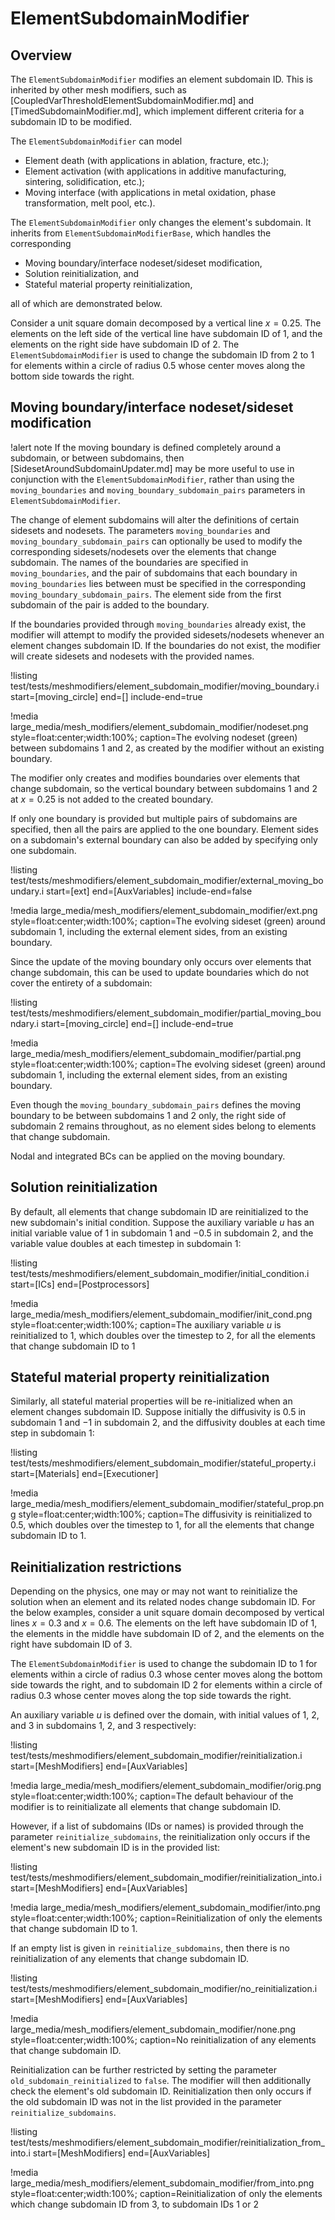 # ElementSubdomainModifier

## Overview

The `ElementSubdomainModifier` modifies an element subdomain ID. This is inherited by other mesh modifiers, such as [CoupledVarThresholdElementSubdomainModifier.md] and [TimedSubdomainModifier.md], which implement different criteria for a subdomain ID to be modified.

The `ElementSubdomainModifier` can model

- Element death (with applications in ablation, fracture, etc.);
- Element activation (with applications in additive manufacturing, sintering, solidification, etc.);
- Moving interface (with applications in metal oxidation, phase transformation, melt pool, etc.).

The `ElementSubdomainModifier` only changes the element's subdomain. It inherits from `ElementSubdomainModifierBase`, which handles the corresponding

- Moving boundary/interface nodeset/sideset modification,
- Solution reinitialization, and
- Stateful material property reinitialization,

all of which are demonstrated below.

Consider a unit square domain decomposed by a vertical line $x=0.25$. The elements on the left side of the vertical line have subdomain ID of 1, and the elements on the right side have subdomain ID of 2. The `ElementSubdomainModifier` is used to change the subdomain ID from 2 to 1 for elements within a circle of radius 0.5 whose center moves along the bottom side towards the right.

## Moving boundary/interface nodeset/sideset modification

!alert note
If the moving boundary is defined completely around a subdomain, or between subdomains, then [SidesetAroundSubdomainUpdater.md] may be more useful to use in conjunction with the `ElementSubdomainModifier`, rather than using the `moving_boundaries` and `moving_boundary_subdomain_pairs` parameters in `ElementSubdomainModifier`.

The change of element subdomains will alter the definitions of certain sidesets and nodesets. The parameters `moving_boundaries` and `moving_boundary_subdomain_pairs` can optionally be used to modify the corresponding sidesets/nodesets over the elements that change subdomain. The names of the boundaries are specified in `moving_boundaries`, and the pair of subdomains that each boundary in `moving_boundaries` lies between must be specified in the corresponding `moving_boundary_subdomain_pairs`. The element side from the first subdomain of the pair is added to the boundary.

If the boundaries provided through `moving_boundaries` already exist, the modifier will attempt to modify the provided sidesets/nodesets whenever an element changes subdomain ID. If the boundaries do not exist, the modifier will create sidesets and nodesets with the provided names.

!listing test/tests/meshmodifiers/element_subdomain_modifier/moving_boundary.i start=[moving_circle] end=[] include-end=true

!media large_media/mesh_modifiers/element_subdomain_modifier/nodeset.png style=float:center;width:100%; caption=The evolving nodeset (green) between subdomains 1 and 2, as created by the modifier without an existing boundary. 

The modifier only creates and modifies boundaries over elements that change subdomain, so the vertical boundary between subdomains 1 and 2 at $x=0.25$ is not added to the created boundary. 

If only one boundary is provided but multiple pairs of subdomains are specified, then all the pairs are applied to the one boundary. Element sides on a subdomain's external boundary can also be added by specifying only one subdomain.

!listing test/tests/meshmodifiers/element_subdomain_modifier/external_moving_boundary.i start=[ext] end=[AuxVariables] include-end=false

!media large_media/mesh_modifiers/element_subdomain_modifier/ext.png style=float:center;width:100%; caption=The evolving sideset (green) around subdomain 1, including the external element sides, from an existing boundary.

Since the update of the moving boundary only occurs over elements that change subdomain, this can be used to update boundaries which do not cover the entirety of a subdomain:

!listing test/tests/meshmodifiers/element_subdomain_modifier/partial_moving_boundary.i start=[moving_circle] end=[] include-end=true

!media large_media/mesh_modifiers/element_subdomain_modifier/partial.png style=float:center;width:100%; caption=The evolving sideset (green) around subdomain 1, including the external element sides, from an existing boundary.
 

Even though the `moving_boundary_subdomain_pairs` defines the moving boundary to be between subdomains 1 and 2 only, the right side of subdomain 2 remains throughout, as no element sides belong to elements that change subdomain.

Nodal and integrated BCs can be applied on the moving boundary.

## Solution reinitialization

By default, all elements that change subdomain ID are reinitialized to the new subdomain's initial condition. Suppose the auxiliary variable $u$ has an initial variable value of $1$ in subdomain 1 and $-0.5$ in subdomain 2, and the variable value doubles at each timestep in subdomain 1:

!listing test/tests/meshmodifiers/element_subdomain_modifier/initial_condition.i start=[ICs] end=[Postprocessors]

!media large_media/mesh_modifiers/element_subdomain_modifier/init_cond.png style=float:center;width:100%; caption=The auxiliary variable $u$ is reinitialized to $1$, which doubles over the timestep to $2$, for all the elements that change subdomain ID to 1

## Stateful material property reinitialization

Similarly, all stateful material properties will be re-initialized when an element changes subdomain ID. Suppose initially the diffusivity is $0.5$ in subdomain 1 and $-1$ in subdomain 2, and the diffusivity doubles at each time step in subdomain 1:

!listing test/tests/meshmodifiers/element_subdomain_modifier/stateful_property.i start=[Materials] end=[Executioner]

!media large_media/mesh_modifiers/element_subdomain_modifier/stateful_prop.png style=float:center;width:100%; caption=The diffusivity is reinitialized to $0.5$, which doubles over the timestep to $1$, for all the elements that change subdomain ID to 1.

## Reinitialization restrictions

Depending on the physics, one may or may not want to reinitialize the solution when an element and its related nodes change subdomain ID. For the below examples, consider a unit square domain decomposed by vertical lines $x=0.3$ and $x=0.6$. The elements on the left have subdomain ID of 1, the elements in the middle have subdomain ID of 2, and the elements on the right have subdomain ID of 3.

The `ElementSubdomainModifier` is used to change the subdomain ID to 1 for elements within a circle of radius 0.3 whose center moves along the bottom side towards the right, and to subdomain ID 2 for elements within a circle of radius 0.3 whose center moves along the top side towards the right.

An auxiliary variable $u$ is defined over the domain, with initial values of 1, 2, and 3 in subdomains 1, 2, and 3 respectively:

!listing test/tests/meshmodifiers/element_subdomain_modifier/reinitialization.i start=[MeshModifiers] end=[AuxVariables]

!media large_media/mesh_modifiers/element_subdomain_modifier/orig.png style=float:center;width:100%; caption=The default behaviour of the modifier is to reinitializate all elements that change subdomain ID.

However, if a list of subdomains (IDs or names) is provided through the parameter `reinitialize_subdomains`, the reinitialization only occurs if the element's new subdomain ID is in the provided list:

!listing test/tests/meshmodifiers/element_subdomain_modifier/reinitialization_into.i start=[MeshModifiers] end=[AuxVariables]

!media large_media/mesh_modifiers/element_subdomain_modifier/into.png style=float:center;width:100%; caption=Reinitialization of only the elements that change subdomain ID to 1.

If an empty list is given in `reinitialize_subdomains`, then there is no reinitialization of any elements that change subdomain ID.

!listing test/tests/meshmodifiers/element_subdomain_modifier/no_reinitialization.i start=[MeshModifiers] end=[AuxVariables]

!media large_media/mesh_modifiers/element_subdomain_modifier/none.png style=float:center;width:100%; caption=No reinitialization of any elements that change subdomain ID.

Reinitialization can be further restricted by setting the parameter `old_subdomain_reinitialized` to `false`. The modifier will then additionally check the element's old subdomain ID. Reinitialization then only occurs if the old subdomain ID was not in the list provided in the parameter `reinitialize_subdomains`.

!listing test/tests/meshmodifiers/element_subdomain_modifier/reinitialization_from_into.i start=[MeshModifiers] end=[AuxVariables]

!media large_media/mesh_modifiers/element_subdomain_modifier/from_into.png style=float:center;width:100%; caption=Reinitialization of only the elements which change subdomain ID from 3, to subdomain IDs 1 or 2